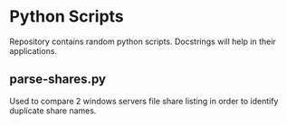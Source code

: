 Python Scripts
==============
Repository contains random python scripts.  Docstrings will help in their applications.

parse-shares.py
---------------
Used to compare 2 windows servers file share listing in order to identify duplicate share names.

